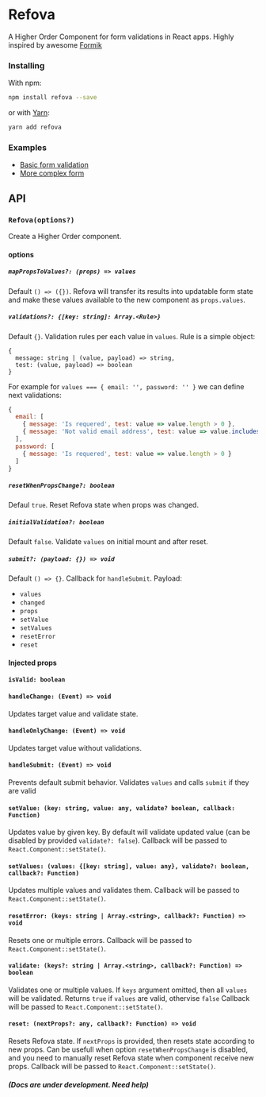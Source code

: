 # Refova

A Higher Order Component for form validations in React apps.
Highly inspired by awesome [Formik](https://github.com/jaredpalmer/formik)

### Installing
With npm:
```bash
npm install refova --save
```
or with [Yarn](https://yarnpkg.com):
```bash
yarn add refova
```

### Examples
- [Basic form validation](https://codesandbox.io/embed/40DXxo12)
- [More complex form](https://codesandbox.io/embed/k5pO1ZQPJ)


## API
### `Refova(options?)`
Create a Higher Order component.

#### options
##### `mapPropsToValues?: (props) => values`
Default `() => ({})`. Refova will transfer its results into updatable form state and make these values available to the new component as `props.values`.

##### `validations?: {[key: string]: Array.<Rule>}`
Default `{}`. Validation rules per each value in `values`. Rule is a simple object:
```
{
  message: string | (value, payload) => string, 
  test: (value, payload) => boolean
}
```
For example for `values === { email: '', password: '' }` we can define next validations:
```js
{ 
  email: [
    { message: 'Is requered', test: value => value.length > 0 },
    { message: 'Not valid email address', test: value => value.includes(@) }
  ],
  password: [
    { message: 'Is requered', test: value => value.length > 0 }
  ]
}
```

##### `resetWhenPropsChange?: boolean`
Defaul `true`. Reset Refova state when props was changed.

##### `initialValidation?: boolean`
Default `false`. Validate `values` on initial mount and after reset.

##### `submit?: (payload: {}) => void`
Default `() => {}`. Callback for `handleSubmit`.
Payload:
- `values`
- `changed`
- `props`
- `setValue`
- `setValues`
- `resetError`
- `reset`

#### Injected props

#### `isValid: boolean`

#### `handleChange: (Event) => void`
Updates target value and validate state.

#### `handleOnlyChange: (Event) => void`
Updates target value without validations.

#### `handleSubmit: (Event) => void`
Prevents default submit behavior. Validates `values` and calls `submit` if they are valid

#### `setValue: (key: string, value: any, validate? boolean, callback: Function)`
Updates value by given key. By default will validate updated value (can be disabled by provided `validate?: false`). 
Callback will be passed to `React.Component::setState()`.

#### `setValues: (values: {[key: string], value: any}, validate?: boolean, callback?: Function)`
Updates multiple values and validates them. Callback will be passed to `React.Component::setState()`.

#### `resetError: (keys: string | Array.<string>, callback?: Function) => void`
Resets one or multiple errors. 
Callback will be passed to `React.Component::setState()`.

#### `validate: (keys?: string | Array.<string>, callback?: Function) => boolean`
Validates one or multiple values. If `keys` argument omitted, then all `values` will be validated.
Returns `true` if `values` are valid, othervise `false`
Callback will be passed to `React.Component::setState()`.

#### `reset: (nextProps?: any, callback?: Function) => void`
Resets Refova state. If `nextProps` is provided, then resets state according to new props. 
Can be usefull when option `resetWhenPropsChange` is disabled, and you need to
manually reset Refova state when component receive new props.
Callback will be passed to `React.Component::setState()`.

#### _(Docs are under development. Need help)_

